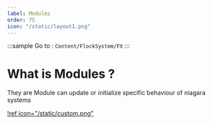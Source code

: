 ```yaml
---
label: Modules
order: 75
icon: "/static/layout1.png"
---
```


<style>
    .sample {
        text-align: center;
        color: #1956AF;
        border-radius: 10px;
        background-color: #ffb300;
        border: 1px solid #1956AF;
        padding-top: 20px;
        margin-bottom: 20px;
    }
</style>


:::sample
 Go to :  `Content/FlockSystem/FX`
:::


# What is Modules ?

They are Module can update or initialize specific behaviour of niagara systems

[!ref icon="/static/custom.png"](spline.md)

